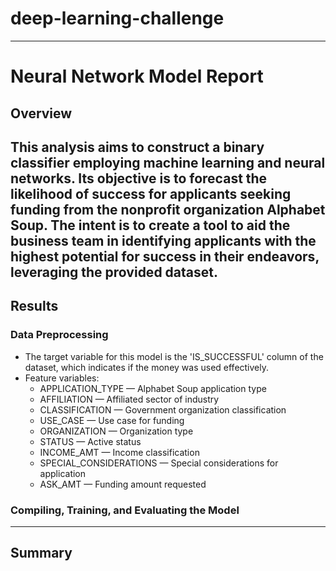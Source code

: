 # deep-learning-challenge

-----
# Neural Network Model Report

## Overview
This analysis aims to construct a binary classifier employing machine learning and neural networks. Its objective is to forecast the likelihood of success for applicants seeking funding from the nonprofit organization Alphabet Soup. The intent is to create a tool to aid the business team in identifying applicants with the highest potential for success in their endeavors, leveraging the provided dataset.
-----
## Results

### Data Preprocessing
* The target variable for this model is the 'IS_SUCCESSFUL' column of the dataset, which indicates if the money was used effectively.
* Feature variables:
  * APPLICATION_TYPE — Alphabet Soup application type
  * AFFILIATION — Affiliated sector of industry
  * CLASSIFICATION — Government organization classification
  * USE_CASE — Use case for funding
  * ORGANIZATION — Organization type
  * STATUS — Active status
  * INCOME_AMT — Income classification
  * SPECIAL_CONSIDERATIONS — Special considerations for application
  * ASK_AMT — Funding amount requested


### Compiling, Training, and Evaluating the Model

-----

## Summary
